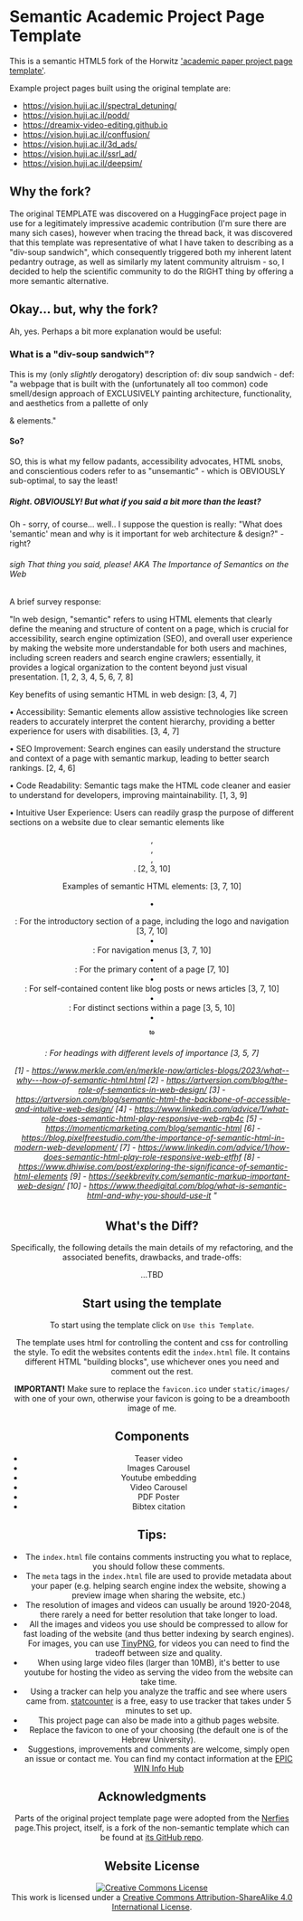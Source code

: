 # Semantic Academic Project Page Template
This is a semantic HTML5 fork of the Horwitz ['academic paper project page template'](https://github.com/eliahuhorwitz/Academic-project-page-template).


Example project pages built using the original template are:
- https://vision.huji.ac.il/spectral_detuning/
- https://vision.huji.ac.il/podd/
- https://dreamix-video-editing.github.io
- https://vision.huji.ac.il/conffusion/
- https://vision.huji.ac.il/3d_ads/
- https://vision.huji.ac.il/ssrl_ad/
- https://vision.huji.ac.il/deepsim/


## Why the fork?
The original TEMPLATE was discovered on a HuggingFace project page in use for a legitimately impressive academic contribution (I'm sure there are many sich cases), however when tracing the thread back, it was discovered that this template was representative of what I have taken to describing as a "div-soup sandwich", which consequently triggered both my inherent latent pedantry outrage, as well as similarly my latent community altruism - so, I decided to help the scientific community to do the RIGHT thing by offering a more semantic alternative.

## Okay... but, why the fork?
Ah, yes. Perhaps a bit more explanation would be useful:

### What is a "div-soup sandwich"?
This is my (only *slightly* derogatory) description of:
div soup sandwich - def: "a webpage that is built with the (unfortunately all too common) code smell/design approach of EXCLUSIVELY painting architecture, functionality, and aesthetics from a pallette of only <div> & <span> elements."

#### So?
SO, this is what my fellow padants, accessibility advocates, HTML snobs, and conscientious coders refer to as "unsemantic" - which is OBVIOUSLY sub-optimal, to say the least!

##### Right. OBVIOUSLY! But what if you said a bit more than the least?
Oh - sorry, of course... well.. I suppose the question is really: "What does 'semantic' mean and why is it important for web architecture & design?" - right?

###### *sigh* That thing you said, please! AKA The Importance of Semantics on the Web
A brief survey response:

"In web design, "semantic" refers to using HTML elements that clearly define the meaning and structure of content on a page, which is crucial for accessibility, search engine optimization (SEO), and overall user experience by making the website more understandable for both users and machines, including screen readers and search engine crawlers; essentially, it provides a logical organization to the content beyond just visual presentation. 
[1, 2, 3, 4, 5, 6, 7, 8]  

Key benefits of using semantic HTML in web design: [3, 4, 7]  

• Accessibility: Semantic elements allow assistive technologies like screen readers to accurately interpret the content hierarchy, providing a better experience for users with disabilities. [3, 4, 7]  

• SEO Improvement: Search engines can easily understand the structure and context of a page with semantic markup, leading to better search rankings. [2, 4, 6]  

• Code Readability: Semantic tags make the HTML code cleaner and easier to understand for developers, improving maintainability. [1, 3, 9]  

• Intuitive User Experience: Users can readily grasp the purpose of different sections on a website due to clear semantic elements like <header>, <nav>, <article>, <section>. [2, 3, 10]  

Examples of semantic HTML elements: [3, 7, 10]  

• <header>: For the introductory section of a page, including the logo and navigation [3, 7, 10]  
• <nav>: For navigation menus [3, 7, 10]  
• <main>: For the primary content of a page [7, 10]  
• <article>: For self-contained content like blog posts or news articles [3, 7, 10]  
• <section>: For distinct sections within a page [3, 5, 10]  
• <h1> to <h6>: For headings with different levels of importance [3, 5, 7]  


[1] - https://www.merkle.com/en/merkle-now/articles-blogs/2023/what--why---how-of-semantic-html.html
[2] - https://artversion.com/blog/the-role-of-semantics-in-web-design/
[3] - https://artversion.com/blog/semantic-html-the-backbone-of-accessible-and-intuitive-web-design/
[4] - https://www.linkedin.com/advice/1/what-role-does-semantic-html-play-responsive-web-rqb4c
[5] - https://momenticmarketing.com/blog/semantic-html
[6] - https://blog.pixelfreestudio.com/the-importance-of-semantic-html-in-modern-web-development/
[7] - https://www.linkedin.com/advice/1/how-does-semantic-html-play-role-responsive-web-etfhf
[8] - https://www.dhiwise.com/post/exploring-the-significance-of-semantic-html-elements
[9] - https://seekbrevity.com/semantic-markup-important-web-design/
[10] - https://www.theedigital.com/blog/what-is-semantic-html-and-why-you-should-use-it
"

## What's the Diff?
Specifically, the following details the main details of my refactoring, and the associated benefits, drawbacks, and trade-offs:

...TBD


## Start using the template
To start using the template click on `Use this Template`.

The template uses html for controlling the content and css for controlling the style. 
To edit the websites contents edit the `index.html` file. It contains different HTML "building blocks", use whichever ones you need and comment out the rest.  

**IMPORTANT!** Make sure to replace the `favicon.ico` under `static/images/` with one of your own, otherwise your favicon is going to be a dreambooth image of me.

## Components
- Teaser video
- Images Carousel
- Youtube embedding
- Video Carousel
- PDF Poster
- Bibtex citation

## Tips:
- The `index.html` file contains comments instructing you what to replace, you should follow these comments.
- The `meta` tags in the `index.html` file are used to provide metadata about your paper 
(e.g. helping search engine index the website, showing a preview image when sharing the website, etc.)
- The resolution of images and videos can usually be around 1920-2048, there rarely a need for better resolution that take longer to load. 
- All the images and videos you use should be compressed to allow for fast loading of the website (and thus better indexing by search engines). For images, you can use [TinyPNG](https://tinypng.com), for videos you can need to find the tradeoff between size and quality.
- When using large video files (larger than 10MB), it's better to use youtube for hosting the video as serving the video from the website can take time.
- Using a tracker can help you analyze the traffic and see where users came from. [statcounter](https://statcounter.com) is a free, easy to use tracker that takes under 5 minutes to set up. 
- This project page can also be made into a github pages website.
- Replace the favicon to one of your choosing (the default one is of the Hebrew University). 
- Suggestions, improvements and comments are welcome, simply open an issue or contact me. You can find my contact information at the [EPIC WIN Info Hub](https://www.epicwinpromedia.info/)

## Acknowledgments
Parts of the original project template page were adopted from the [Nerfies](https://nerfies.github.io/) page.This project, itself, is a fork of the non-semantic template which can be found at [its GitHub repo](https://github.com/eliahuhorwitz/Academic-project-page-template).

## Website License
<a rel="license" href="http://creativecommons.org/licenses/by-sa/4.0/"><img alt="Creative Commons License" style="border-width:0" src="https://i.creativecommons.org/l/by-sa/4.0/88x31.png" /></a><br />This work is licensed under a <a rel="license" href="http://creativecommons.org/licenses/by-sa/4.0/">Creative Commons Attribution-ShareAlike 4.0 International License</a>.
